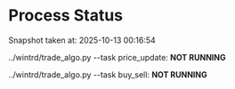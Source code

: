 # Process Status

Snapshot taken at: 2025-10-13 00:16:54

../wintrd/trade_algo.py --task price_update: **NOT RUNNING**

../wintrd/trade_algo.py --task buy_sell: **NOT RUNNING**

